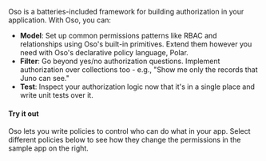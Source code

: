 ---
---
Oso is a batteries-included framework for building authorization in your application.
With Oso, you can:

- **Model**: Set up common permissions patterns like RBAC and
relationships using Oso's built-in primitives. Extend them however you
need with Oso's declarative policy language, Polar.
- **Filter**: Go beyond yes/no authorization questions. Implement
authorization over collections too - e.g., "Show me only the records
that Juno can see."
- **Test**: Inspect your authorization logic now that
it's in a single place and write unit tests over it.


#### Try it out

Oso lets you write policies to control who can do what in your app.
Select different policies below to see how they change the permissions
in the sample app on the right.
